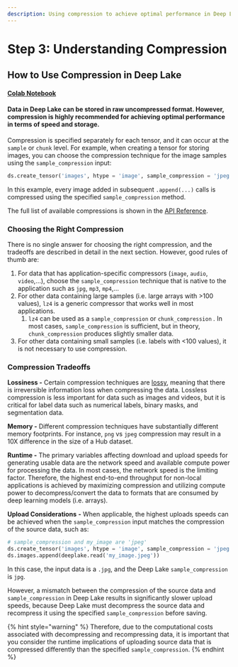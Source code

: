 ```yaml
---
description: Using compression to achieve optimal performance in Deep Lake.
---
```


# Step 3: Understanding Compression

## How to Use Compression in Deep Lake

#### [Colab Notebook](https://colab.research.google.com/drive/1Va9cIxZpP0CbYjLZqTcMOntXPmfaeuVy?usp=sharing)

#### Data in Deep Lake can be stored in raw uncompressed format. However, compression is highly recommended for achieving optimal performance in terms of speed and storage.

Compression is specified separately for each tensor, and it can occur at the `sample` or `chunk` level. For example, when creating a tensor for storing images, you can choose the compression technique for the image samples using the `sample_compression` input:

```python
ds.create_tensor('images', htype = 'image', sample_compression = 'jpeg')
```

In this example, every image added in subsequent `.append(...)` calls is compressed using the specified `sample_compression` method.&#x20;

The full list of available compressions is shown in the [API Reference](https://api-docs.activeloop.ai/index.html#hub.read).

### Choosing the Right Compression

There is no single answer for choosing the right compression, and the tradeoffs are described in detail in the next section. However, good rules of thumb are:

1. For data that has application-specific compressors (`image`, `audio`, `video`,...), choose the `sample_compression` technique that is native to the application such as `jpg`, `mp3`, `mp4`,...
2. For other data containing large samples (i.e. large arrays with >100 values), `lz4` is a generic compressor that works well in most applications.
   1. `lz4` can be used as a `sample_compression` or `chunk_compression` _._ In most cases, `sample_compression` is sufficient, but in theory, `chunk_compression` produces slightly smaller data.
3. For other data containing small samples (i.e. labels with <100 values), it is not necessary to use compression.

### Compression Tradeoffs

**Lossiness -** Certain compression techniques are [lossy](https://en.wikipedia.org/wiki/Lossy\_compression), meaning that there is irreversible information loss when compressing the data. Lossless compression is less important for data such as images and videos, but it is critical for label data such as numerical labels, binary masks, and segmentation data.

**Memory -** Different compression techniques have substantially different memory footprints. For instance, `png` vs `jpeg` compression may result in a 10X difference in the size of a Hub dataset.&#x20;

**Runtime -** The primary variables affecting download and upload speeds for generating usable data are the network speed and available compute power for processing the data. In most cases, the network speed is the limiting factor. Therefore, the highest end-to-end throughput for non-local applications is achieved by maximizing compression and utilizing compute power to decompress/convert the data to formats that are consumed by deep learning models (i.e. arrays).&#x20;

**Upload Considerations** **-** When applicable, the highest uploads speeds can be achieved when the  `sample_compression` input matches the compression of the source data, such as:

```python
# sample_compression and my_image are 'jpeg'
ds.create_tensor('images', htype = 'image', sample_compression = 'jpeg')
ds.images.append(deeplake.read('my_image.jpeg'))
```

In this case, the input data is a `.jpg`, and the Deep Lake `sample_compression` is `jpg`.&#x20;

However, a mismatch between the compression of the source data and `sample_compression` in Deep Lake results in significantly slower upload speeds, because Deep Lake must decompress the source data and recompress it using the specified `sample_compression` before saving.

{% hint style="warning" %}
Therefore, due to the computational costs associated with decompressing and recompressing data, it is important that you consider the runtime implications of uploading source data that is compressed differently than the specified `sample_compression`.&#x20;
{% endhint %}
